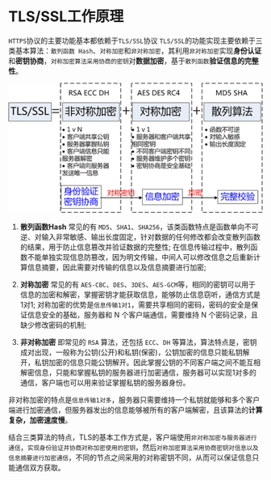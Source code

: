 # TLS/SSL工作原理
`HTTPS`协议的主要功能基本都依赖于`TLS/SSL`协议
`TLS/SSL`的功能实现主要依赖于三类基本算法：`散列函数 Hash`、`对称加密`和`非对称加密`，其利用`非对称加密`实现**身份认证**和**密钥协商**，`对称加密算法采用协商的密钥`对**数据加密**，基于`散列函数`**验证信息的完整性**。  

![ddd.jpeg](../img/img49.png)

1. **散列函数Hash**
常见的有 `MD5`、`SHA1`、`SHA256`，该类函数特点是函数单向不可逆、对输入非常敏感、输出长度固定，针对数据的任何修改都会改变散列函数的结果，用于防止信息篡改并验证数据的完整性;
在信息传输过程中，散列函数不能单独实现信息防篡改，因为明文传输，中间人可以修改信息之后重新计算信息摘要，因此需要对传输的信息以及信息摘要进行加密;

2. **对称加密**
常见的有 `AES-CBC`、`DES`、`3DES`、`AES-GCM`等，相同的密钥可以用于信息的加密和解密，掌握密钥才能获取信息，能够防止信息窃听，通信方式是1对1;
对称加密的优势是`信息传输1对1`，需要共享相同的密码，密码的安全是保证信息安全的基础，服务器和 N 个客户端通信，需要维持 N 个密码记录，且缺少修改密码的机制;

3. **非对称加密**
即常见的 `RSA` 算法，还包括 `ECC`、`DH` 等算法，算法特点是，密钥成对出现，一般称为公钥(公开)和私钥(保密)，公钥加密的信息只能私钥解开，私钥加密的信息只能公钥解开。因此掌握公钥的不同客户端之间不能互相解密信息，只能和掌握私钥的服务器进行加密通信，服务器可以实现1对多的通信，客户端也可以用来验证掌握私钥的服务器身份。

非对称加密的特点是`信息传输1对多`，服务器只需要维持一个私钥就能够和多个客户端进行加密通信，但服务器发出的信息能够被所有的客户端解密，且该算法的**计算复杂，加密速度慢**。

结合三类算法的特点，TLS的基本工作方式是，客户端使用`非对称加密与服务器进行通信`，`实现身份验证并协商对称加密使用的密钥`，然后`对称加密算法采用协商密钥对信息以及信息摘要进行加密通信`，不同的节点之间采用的对称密钥不同，从而可以保证信息只能通信双方获取。
